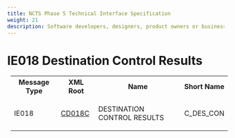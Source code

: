 ```yaml
---
title: NCTS Phase 5 Technical Interface Specification
weight: 21
description: Software developers, designers, product owners or business analysts. Integrate your software with the ERMIS service
---
```

# IE018 Destination Control Results
<table cellspacing="0" style="border-collapse:collapse;margin-left:6pt">
 <tr>
  <th>
   Message Type
  </th>
  <th>
   XML Root
  </th>
  <th>
   Name
  </th>
  <th>
   Short Name
  </th>
 </tr>
 <tr style="height:14pt">
  <td style="">
   <p class="s3" style="">
    IE018
   </p>
  </td>
  <td style="">
   <a href="https://github.com/hmrc/transit-movements-validator/blob/main/conf/xsd/cd018c.xsd">
    CD018C
   </a>
  </td>
  <td style="">
   <p class="s3" style="">
    DESTINATION CONTROL RESULTS
   </p>
  </td>
  <td style="">
   C_DES_CON
  </td>
 </tr>
</table>